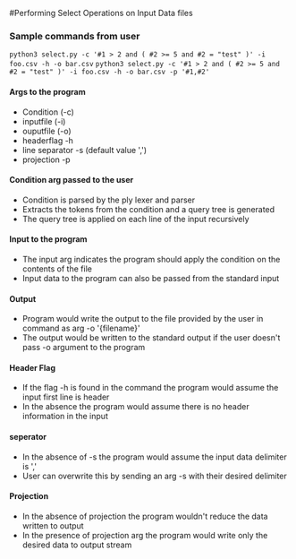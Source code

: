 #Performing Select Operations on Input Data files

### Sample commands from user

`python3 select.py -c '#1 > 2 and ( #2 >= 5 and #2 = "test" )' -i foo.csv -h -o bar.csv`
`python3 select.py -c '#1 > 2 and ( #2 >= 5 and #2 = "test" )' -i foo.csv -h -o bar.csv -p '#1,#2'` 

#### Args to the program
   * Condition (-c)
   * inputfile (-i)
   * ouputfile (-o)
   * headerflag -h
   * line separator -s (default value ',')
   * projection -p

#### Condition arg passed to the user
   * Condition is parsed by the ply lexer and parser
   * Extracts the tokens from the condition and a query tree is generated
   * The query tree is applied on each line of the input recursively

#### Input to the program
   * The input arg indicates the program should apply the condition on the contents of the file
   * Input data to the program can also be passed from the standard input

#### Output
   * Program would write the output to the file provided by the user in command as arg -o '{filename}'
   * The output would be written to the standard output if the user doesn't pass -o argument to the program
 
#### Header Flag
   * If the flag -h is found in the command the program would assume the input first line is header
   * In the absence the program would assume there is no header information in the input 

#### seperator
   * In the absence of -s the program would assume the input data delimiter is ','
   * User can overwrite this by sending an arg -s with their desired delimiter 

#### Projection
   * In the absence of projection the program wouldn't reduce the data written to output
   * In the presence of projection arg the program would write only the desired data to output stream

